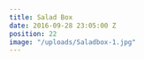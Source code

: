 ```yaml
---
title: Salad Box
date: 2016-09-28 23:05:00 Z
position: 22
image: "/uploads/Saladbox-1.jpg"
---
```


